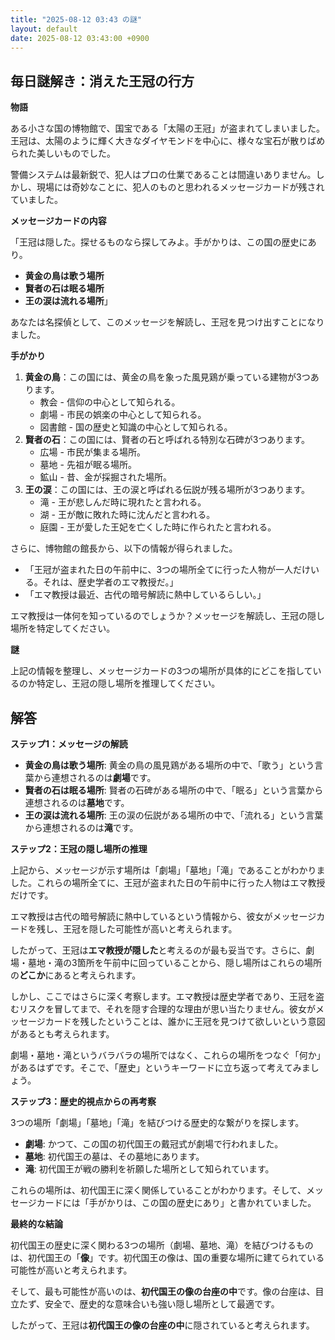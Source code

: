 ```yaml
---
title: "2025-08-12 03:43 の謎"
layout: default
date: 2025-08-12 03:43:00 +0900
---
```

## 毎日謎解き：消えた王冠の行方

**物語**

ある小さな国の博物館で、国宝である「太陽の王冠」が盗まれてしまいました。王冠は、太陽のように輝く大きなダイヤモンドを中心に、様々な宝石が散りばめられた美しいものでした。

警備システムは最新鋭で、犯人はプロの仕業であることは間違いありません。しかし、現場には奇妙なことに、犯人のものと思われるメッセージカードが残されていました。

**メッセージカードの内容**

「王冠は隠した。探せるものなら探してみよ。手がかりは、この国の歴史にあり。
*   **黄金の鳥は歌う場所**
*   **賢者の石は眠る場所**
*   **王の涙は流れる場所**」

あなたは名探偵として、このメッセージを解読し、王冠を見つけ出すことになりました。

**手がかり**

1.  **黄金の鳥**：この国には、黄金の鳥を象った風見鶏が乗っている建物が3つあります。
    *   教会 - 信仰の中心として知られる。
    *   劇場 - 市民の娯楽の中心として知られる。
    *   図書館 - 国の歴史と知識の中心として知られる。
2.  **賢者の石**：この国には、賢者の石と呼ばれる特別な石碑が3つあります。
    *   広場 - 市民が集まる場所。
    *   墓地 - 先祖が眠る場所。
    *   鉱山 - 昔、金が採掘された場所。
3.  **王の涙**：この国には、王の涙と呼ばれる伝説が残る場所が3つあります。
    *   滝 - 王が悲しんだ時に現れたと言われる。
    *   湖 - 王が敵に敗れた時に沈んだと言われる。
    *   庭園 - 王が愛した王妃を亡くした時に作られたと言われる。

さらに、博物館の館長から、以下の情報が得られました。

*   「王冠が盗まれた日の午前中に、3つの場所全てに行った人物が一人だけいる。それは、歴史学者のエマ教授だ。」
*   「エマ教授は最近、古代の暗号解読に熱中しているらしい。」

エマ教授は一体何を知っているのでしょうか？メッセージを解読し、王冠の隠し場所を特定してください。

**謎**

上記の情報を整理し、メッセージカードの3つの場所が具体的にどこを指しているのか特定し、王冠の隠し場所を推理してください。

## 解答

**ステップ1：メッセージの解読**

*   **黄金の鳥は歌う場所**: 黄金の鳥の風見鶏がある場所の中で、「歌う」という言葉から連想されるのは**劇場**です。
*   **賢者の石は眠る場所**: 賢者の石碑がある場所の中で、「眠る」という言葉から連想されるのは**墓地**です。
*   **王の涙は流れる場所**: 王の涙の伝説がある場所の中で、「流れる」という言葉から連想されるのは**滝**です。

**ステップ2：王冠の隠し場所の推理**

上記から、メッセージが示す場所は「劇場」「墓地」「滝」であることがわかりました。これらの場所全てに、王冠が盗まれた日の午前中に行った人物はエマ教授だけです。

エマ教授は古代の暗号解読に熱中しているという情報から、彼女がメッセージカードを残し、王冠を隠した可能性が高いと考えられます。

したがって、王冠は**エマ教授が隠した**と考えるのが最も妥当です。さらに、劇場・墓地・滝の3箇所を午前中に回っていることから、隠し場所はこれらの場所の**どこか**にあると考えられます。

しかし、ここではさらに深く考察します。エマ教授は歴史学者であり、王冠を盗むリスクを冒してまで、それを隠す合理的な理由が思い当たりません。彼女がメッセージカードを残したということは、誰かに王冠を見つけて欲しいという意図があるとも考えられます。

劇場・墓地・滝というバラバラの場所ではなく、これらの場所をつなぐ「何か」があるはずです。そこで、「歴史」というキーワードに立ち返って考えてみましょう。

**ステップ3：歴史的視点からの再考察**

3つの場所「劇場」「墓地」「滝」を結びつける歴史的な繋がりを探します。

*   **劇場**: かつて、この国の初代国王の戴冠式が劇場で行われました。
*   **墓地**: 初代国王の墓は、その墓地にあります。
*   **滝**: 初代国王が戦の勝利を祈願した場所として知られています。

これらの場所は、初代国王に深く関係していることがわかります。そして、メッセージカードには「手がかりは、この国の歴史にあり」と書かれていました。

**最終的な結論**

初代国王の歴史に深く関わる3つの場所（劇場、墓地、滝）を結びつけるものは、初代国王の「**像**」です。初代国王の像は、国の重要な場所に建てられている可能性が高いと考えられます。

そして、最も可能性が高いのは、**初代国王の像の台座の中**です。像の台座は、目立たず、安全で、歴史的な意味合いも強い隠し場所として最適です。

したがって、王冠は**初代国王の像の台座の中**に隠されていると考えられます。
